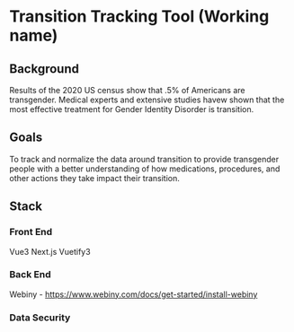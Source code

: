 # Transition Tracking Tool (Working name)
## Background
Results of the 2020 US census show that .5% of Americans are transgender.  Medical experts and extensive studies havew shown that the most effective treatment for Gender Identity Disorder is transition.  
## Goals
To track and normalize the data around transition to provide transgender people with a better understanding of how medications, procedures, and other actions they take impact their transition.
## Stack
### Front End
Vue3
Next.js
Vuetify3 
### Back End
Webiny - https://www.webiny.com/docs/get-started/install-webiny
### Data Security

